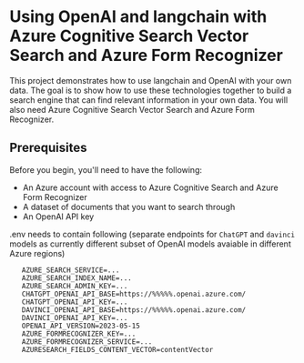 # Using OpenAI and langchain with Azure Cognitive Search Vector Search and Azure Form Recognizer

This project demonstrates how to use langchain and OpenAI with your own data. The goal is to show how to use these technologies together to build a search engine that can find relevant information in your own data.
You will also need Azure Cognitive Search Vector Search and Azure Form Recognizer.
## Prerequisites

Before you begin, you'll need to have the following:

- An Azure account with access to Azure Cognitive Search and Azure Form Recognizer
- A dataset of documents that you want to search through
- An OpenAI API key

.env needs to contain following 
(separate endpoints for ```ChatGPT``` and ```davinci``` models as currently different subset of OpenAI models avaiable in different Azure regions)
```
   AZURE_SEARCH_SERVICE=...
   AZURE_SEARCH_INDEX_NAME=...
   AZURE_SEARCH_ADMIN_KEY=...
   CHATGPT_OPENAI_API_BASE=https://%%%%%.openai.azure.com/
   CHATGPT_OPENAI_API_KEY=...
   DAVINCI_OPENAI_API_BASE=https://%%%%%.openai.azure.com/
   DAVINCI_OPENAI_API_KEY=...
   OPENAI_API_VERSION=2023-05-15
   AZURE_FORMRECOGNIZER_KEY=...
   AZURE_FORMRECOGNIZER_SERVICE=...
   AZURESEARCH_FIELDS_CONTENT_VECTOR=contentVector
```